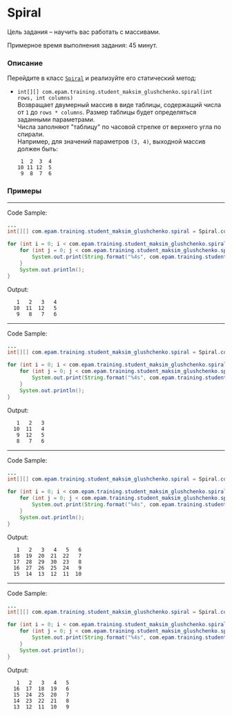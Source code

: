 # Spiral

Цель задания – научить вас работать с массивами.

Примерное время выполнения задания: 45 минут.

### Описание
Перейдите в класс [`Spiral`](src/main/java/com/epam/rd/autotasks/Spiral.java)
и реализуйте его статический метод:

* `int[][] com.epam.training.student_maksim_glushchenko.spiral(int rows, int columns)`\
  Возвращает двумерный массив в виде таблицы, содержащий числа от `1` до `rows * columns`. Размер таблицы будет определяться заданными параметрами.\
  Числа заполняют "таблицу" по часовой стрелке от верхнего угла по спирали.\
  Например, для значений параметров `(3, 4)`, выходной массив должен быть:
    ```
     1  2  3  4
    10 11 12  5
     9  8  7  6
    ```

### Примеры

---
Code Sample:
```java
...
int[][] com.epam.training.student_maksim_glushchenko.spiral = Spiral.com.epam.training.student_maksim_glushchenko.spiral(3, 4);

for (int i = 0; i < com.epam.training.student_maksim_glushchenko.spiral.length; i++) {
    for (int j = 0; j < com.epam.training.student_maksim_glushchenko.spiral[i].length; j++) {
        System.out.print(String.format("%4s", com.epam.training.student_maksim_glushchenko.spiral[i][j]));
    }
    System.out.println();
}

```

Output:
```
   1   2   3   4
  10  11  12   5
   9   8   7   6
```

---
Code Sample:
```java
...
int[][] com.epam.training.student_maksim_glushchenko.spiral = Spiral.com.epam.training.student_maksim_glushchenko.spiral(4, 3);

for (int i = 0; i < com.epam.training.student_maksim_glushchenko.spiral.length; i++) {
    for (int j = 0; j < com.epam.training.student_maksim_glushchenko.spiral[i].length; j++) {
        System.out.print(String.format("%4s", com.epam.training.student_maksim_glushchenko.spiral[i][j]));
    }
    System.out.println();
}

```

Output:
```
   1   2   3
  10  11   4
   9  12   5
   8   7   6
```

---
Code Sample:
```java
...
int[][] com.epam.training.student_maksim_glushchenko.spiral = Spiral.com.epam.training.student_maksim_glushchenko.spiral(5, 6);

for (int i = 0; i < com.epam.training.student_maksim_glushchenko.spiral.length; i++) {
    for (int j = 0; j < com.epam.training.student_maksim_glushchenko.spiral[i].length; j++) {
        System.out.print(String.format("%4s", com.epam.training.student_maksim_glushchenko.spiral[i][j]));
    }
    System.out.println();
}

```

Output:
```
   1   2   3   4   5   6
  18  19  20  21  22   7
  17  28  29  30  23   8
  16  27  26  25  24   9
  15  14  13  12  11  10
```

---
Code Sample:
```java
...
int[][] com.epam.training.student_maksim_glushchenko.spiral = Spiral.com.epam.training.student_maksim_glushchenko.spiral(5, 5);

for (int i = 0; i < com.epam.training.student_maksim_glushchenko.spiral.length; i++) {
    for (int j = 0; j < com.epam.training.student_maksim_glushchenko.spiral[i].length; j++) {
        System.out.print(String.format("%4s", com.epam.training.student_maksim_glushchenko.spiral[i][j]));
    }
    System.out.println();
}

```

Output:
```
   1   2   3   4   5
  16  17  18  19   6
  15  24  25  20   7
  14  23  22  21   8
  13  12  11  10   9
```

